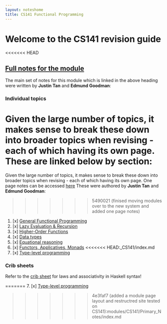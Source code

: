 ```yaml
---
layout: noteshome
title: CS141 Functional Programming
---
```


# Welcome to the CS141 revision guide

<<<<<<< HEAD
## [Full notes for the module](opnotes)

The main set of notes for this module which is linked in the above heading were written by **Justin Tan** and **Edmund Goodman**:

### Individual topics

Given the large number of topics, it makes sense to break these down into broader topics when revising - each of which having its own page. These are linked below by section:
=======
Given the large number of topics, it makes sense to break these down into broader topics when revising - each of which having its own page. One page notes can be accessed [here](onePage) These were authored by **Justin Tan** and **Edmund Goodman**:
>>>>>>> 5490021 (finised moving modules over to the new system and added one page notes)

1. [x] [General Functional Programming](part1)
2. [x] [Lazy Evaluation & Recursion](part2)
3. [x] [Higher-Order Functions](part3)
4. [x] [Data types](datatypes)
5. [x] [Equational reasoning](equationalReasoning)
6. [x] [Functors, Applicatives, Monads](FAM)
<<<<<<< HEAD:_CS141/index.md
7. [x] [Type-level programming](type-level-programming)

### Crib sheets

Refer to the [crib sheet](cribsheet) for laws and associativity in Haskell syntax!

=======
7. [x] [Type-level programming](type-level-programming)
>>>>>>> 4e3faf7 (added a module page layout and restructred site tested on CS141):modules/CS141/Primary_Notes/index.md
